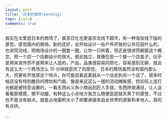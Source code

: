 ```yaml
---
layout: post
title: '日本的商场(pending)'
tags: [zatu]
comments: true
---
```


我实在太爱逛日本的商场了，甚至日化也更喜欢去线下超市，有一种淘宝线下版的感觉。感觉国内的商场，新的还好，会开始设计一些户外开放的公共花园什么的，也讲究动线，把商场设计的一圈套一圈，让你一只转着，但还是很讲究橱窗这个概念，把一个店一个店都设计的很大，彼此独立，就像在逛一个接一个店盒子，似乎是用来宣传而不是用来让人逛的，产品，品类很容易同质化，容易感到无聊，就会有这么大一个商场怎么 10 分钟就逛完了的感觉。
日本的商场虽然没有国内那么大，但更有开放感这个特点，你可能逛着逛着就从一个店走到另一个店了，很多时候店没有特别醒目的牌坊和门面，像是来这这么一摆的流动摊贩感，但实际上连灯光都是被特意设置的，一看东西从义务小商品到匠人手搓，东西玲琅满目，让人这看看那摸摸，挪不动腿，有种这么小点地方我怎么随便逛逛就天黑了的感觉，不过也不是没有缺点，就是占地面积太小了却要承接来自全世界的游客和本地人，真的有点挤。

...
